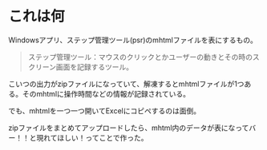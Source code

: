# これは何
Windowsアプリ、ステップ管理ツール(psr)のmhtmlファイルを表にするもの。

> ステップ管理ツール：マウスのクリックとかユーザーの動きとその時のスクリーン画面を記録するツール。

こいつの出力がzipファイルになっていて、解凍するとmhtmlファイルが1つある。そのmhtmlに操作時間などの情報が記録されている。

でも、mhtmlを一つ一つ開いてExcelにコピペするのは面倒。

zipファイルをまとめてアップロードしたら、mhtml内のデータが表になってバー！！と現れてほしい！ってことで作った。
